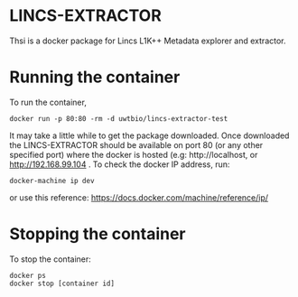 # LINCS-EXTRACTOR
Thsi is a docker package for Lincs L1K++ Metadata explorer and extractor. 

# Running the container
To run the container, 

```
docker run -p 80:80 -rm -d uwtbio/lincs-extractor-test 
```

It may take a little while to get the package downloaded. Once downloaded the LINCS-EXTRACTOR should be available on port 80 (or any other specified port) where the docker is hosted (e.g: http://localhost, or http://192.168.99.104 . To check the docker IP address, run:

```
docker-machine ip dev
```
or use this reference: https://docs.docker.com/machine/reference/ip/

# Stopping the container
To stop the container:
```
docker ps
docker stop [container id]
```
